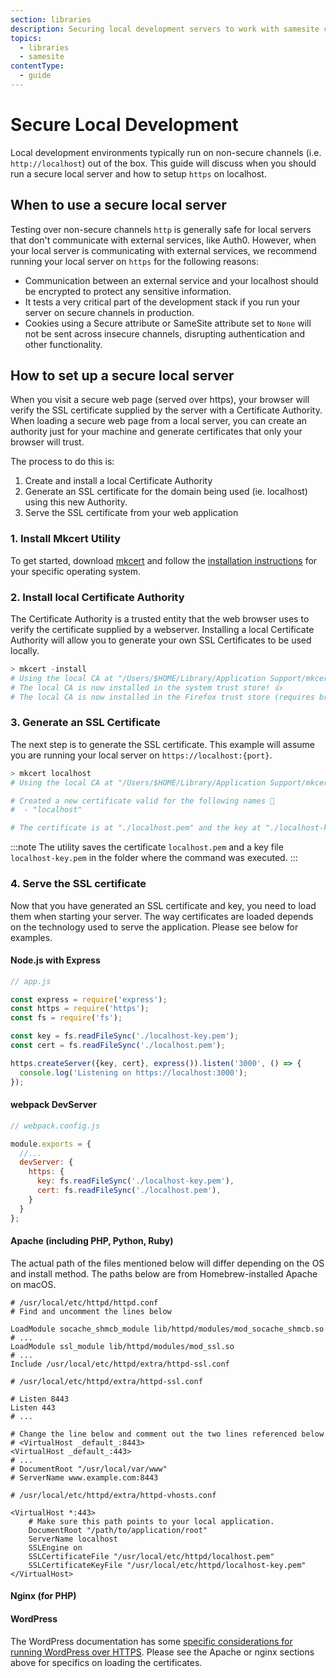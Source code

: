 ```yaml
---
section: libraries
description: Securing local development servers to work with samesite cookies
topics:
  - libraries
  - samesite
contentType:
  - guide
---
```


# Secure Local Development
Local development environments typically run on non-secure channels (i.e. `http://localhost`) out of the box.  This guide will discuss when you should run a secure local server and how to setup `https` on localhost.

## When to use a secure local server
Testing over non-secure channels `http` is generally safe for local servers that don't communicate with external services, like Auth0.  However, when your local server is communicating with external services, we recommend running your local server on `https` for the following reasons:

- Communication between an external service and your localhost should be encrypted to protect any sensitive information.
- It tests a very critical part of the development stack if you run your server on secure channels in production.
- Cookies using a Secure attribute or SameSite attribute set to `None` will not be sent across insecure channels, disrupting authentication and other functionality.

## How to set up a secure local server
When you visit a secure web page (served over https), your browser will verify the SSL certificate supplied by the server with a Certificate Authority. When loading a secure web page from a local server, you can create an authority just for your machine and generate certificates that only your browser will trust.

The process to do this is:

1. Create and install a local Certificate Authority
2. Generate an SSL certificate for the domain being used (ie. localhost) using this new Authority.
3. Serve the SSL certificate from your web application

### 1. Install Mkcert Utility
To get started, download [mkcert](https://github.com/FiloSottile/mkcert) and follow the [installation instructions](https://github.com/FiloSottile/mkcert#installation) for your specific operating system.

### 2. Install local Certificate Authority
The Certificate Authority is a trusted entity that the web browser uses to verify the certificate supplied by a webserver.  Installing a local Certificate Authority will allow you to generate your own SSL Certificates to be used locally.

```powershell
> mkcert -install
# Using the local CA at "/Users/$HOME/Library/Application Support/mkcert" ✨
# The local CA is now installed in the system trust store! 👍
# The local CA is now installed in the Firefox trust store (requires browser restart)! 🦊
```

### 3. Generate an SSL Certificate
The next step is to generate the SSL certificate. This example will assume you are running your local server on `https://localhost:{port}`.

```powershell
> mkcert localhost
# Using the local CA at "/Users/$HOME/Library/Application Support/mkcert" ✨

# Created a new certificate valid for the following names 📜
#  - "localhost"

# The certificate is at "./localhost.pem" and the key at "./localhost-key.pem" ✅
```

:::note
The utility saves the certificate `localhost.pem` and a key file `localhost-key.pem` in the folder where the command was executed.
:::

### 4. Serve the SSL certificate
Now that you have generated an SSL certificate and key, you need to load them when starting your server. The way certificates are loaded depends on the technology used to serve the application. Please see below for examples.

#### Node.js with Express

```js
// app.js

const express = require('express');
const https = require('https');
const fs = require('fs');

const key = fs.readFileSync('./localhost-key.pem');
const cert = fs.readFileSync('./localhost.pem');

https.createServer({key, cert}, express()).listen('3000', () => {
  console.log('Listening on https://localhost:3000');
});
```

#### webpack DevServer

```js
// webpack.config.js

module.exports = {
  //...
  devServer: {
    https: {
      key: fs.readFileSync('./localhost-key.pem'),
      cert: fs.readFileSync('./localhost.pem'),
    }
  }
};
```

#### Apache (including PHP, Python, Ruby)

The actual path of the files mentioned below will differ depending on the OS and install method. The paths below are from Homebrew-installed Apache on macOS.

```
# /usr/local/etc/httpd/httpd.conf
# Find and uncomment the lines below

LoadModule socache_shmcb_module lib/httpd/modules/mod_socache_shmcb.so
# ...
LoadModule ssl_module lib/httpd/modules/mod_ssl.so
# ...
Include /usr/local/etc/httpd/extra/httpd-ssl.conf
```

```
# /usr/local/etc/httpd/extra/httpd-ssl.conf

# Listen 8443
Listen 443
# ...

# Change the line below and comment out the two lines referenced below
# <VirtualHost _default_:8443>
<VirtualHost _default_:443>
# ...
# DocumentRoot "/usr/local/var/www"
# ServerName www.example.com:8443
```

```
# /usr/local/etc/httpd/extra/httpd-vhosts.conf

<VirtualHost *:443>
    # Make sure this path points to your local application.
    DocumentRoot "/path/to/application/root"
    ServerName localhost
    SSLEngine on
    SSLCertificateFile "/usr/local/etc/httpd/localhost.pem"
    SSLCertificateKeyFile "/usr/local/etc/httpd/localhost-key.pem"
</VirtualHost>
```

#### Nginx (for PHP)

#### WordPress

The WordPress documentation has some [specific considerations for running WordPress over HTTPS](https://make.wordpress.org/support/user-manual/web-publishing/https-for-wordpress/). Please see the Apache or nginx sections above for specifics on loading the certificates.
